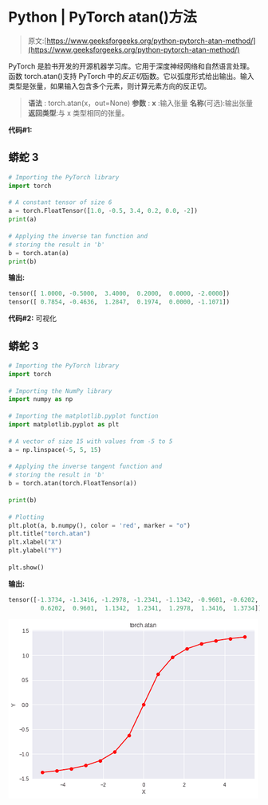 # Python | PyTorch atan()方法

> 原文:[https://www.geeksforgeeks.org/python-pytorch-atan-method/](https://www.geeksforgeeks.org/python-pytorch-atan-method/)

PyTorch 是脸书开发的开源机器学习库。它用于深度神经网络和自然语言处理。
函数 torch.atan()支持 PyTorch 中的*反正切*函数。它以弧度形式给出输出。输入类型是张量，如果输入包含多个元素，则计算元素方向的反正切。

> **语法** : torch.atan(x，out=None)
> **参数** :
> **x** :输入张量
> **名称**(可选):输出张量
> **返回类型**:与 x 类型相同的张量。

**代码#1:**

## 蟒蛇 3

```py
# Importing the PyTorch library
import torch

# A constant tensor of size 6
a = torch.FloatTensor([1.0, -0.5, 3.4, 0.2, 0.0, -2])
print(a)

# Applying the inverse tan function and
# storing the result in 'b'
b = torch.atan(a)
print(b)
```

**输出:**

```py
tensor([ 1.0000, -0.5000,  3.4000,  0.2000,  0.0000, -2.0000])
tensor([ 0.7854, -0.4636,  1.2847,  0.1974,  0.0000, -1.1071])
```

**代码#2:** 可视化

## 蟒蛇 3

```py
# Importing the PyTorch library
import torch

# Importing the NumPy library
import numpy as np

# Importing the matplotlib.pyplot function
import matplotlib.pyplot as plt

# A vector of size 15 with values from -5 to 5
a = np.linspace(-5, 5, 15)

# Applying the inverse tangent function and
# storing the result in 'b'
b = torch.atan(torch.FloatTensor(a))

print(b)

# Plotting
plt.plot(a, b.numpy(), color = 'red', marker = "o")
plt.title("torch.atan")
plt.xlabel("X")
plt.ylabel("Y")

plt.show()
```

**输出:**

```py
tensor([-1.3734, -1.3416, -1.2978, -1.2341, -1.1342, -0.9601, -0.6202,  0.0000,
         0.6202,  0.9601,  1.1342,  1.2341,  1.2978,  1.3416,  1.3734])
```

![](img/263185c87066bc809a528c9a27edc6f6.png)